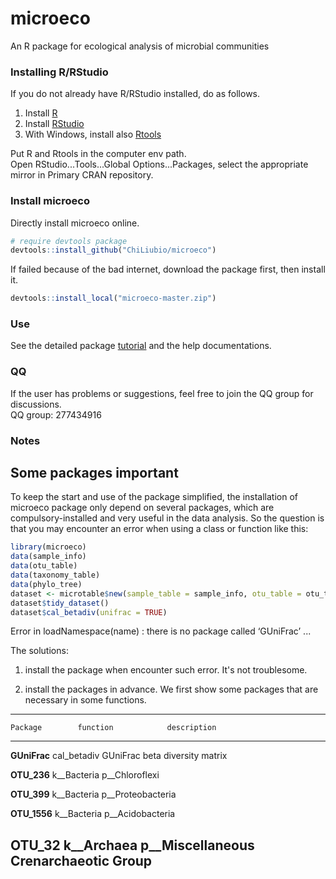 # microeco
An R package for ecological analysis of microbial communities

### Installing R/RStudio
If you do not already have R/RStudio installed, do as follows.

1. Install [R](https://www.r-project.org/)
2. Install [RStudio](https://rstudio.com/)
3. With Windows, install also [Rtools](https://cran.r-project.org/bin/windows/Rtools/)  

Put R and Rtools in the computer env path.  
Open RStudio...Tools...Global Options...Packages, select the appropriate mirror in Primary CRAN repository.

### Install microeco
Directly install microeco online.
```r
# require devtools package
devtools::install_github("ChiLiubio/microeco")
```
If failed because of the bad internet, download the package first, then install it.
```r
devtools::install_local("microeco-master.zip")
```

### Use
See the detailed package [tutorial](https://chiliubio.github.io/microeco/) and the help documentations.

### QQ
If the user has problems or suggestions, feel free to join the QQ group for discussions.  
QQ group: 277434916

### Notes

## Some packages important
To keep the start and use of the package simplified, 
the installation of microeco package only depend on several packages, which are compulsory-installed and very useful in the data analysis.
So the question is that you may encounter an error when using a class or function like this:

```r
library(microeco)
data(sample_info)
data(otu_table)
data(taxonomy_table)
data(phylo_tree)
dataset <- microtable$new(sample_table = sample_info, otu_table = otu_table, tax_table = taxonomy_table, phylo_tree = phylo_tree)
dataset$tidy_dataset()
dataset$cal_betadiv(unifrac = TRUE)
```

Error in loadNamespace(name) : there is no package called ‘GUniFrac’ ...

The solutions:

1. install the package when encounter such error. It's not troublesome.

2. install the packages in advance. We first show some packages that are necessary in some functions.

----------------------------------------------------
    Package        function            description  
-------------- ------------- ----------------------
 **GUniFrac**   cal_betadiv       GUniFrac beta diversity matrix

 **OTU_236**    k__Bacteria      p__Chloroflexi       

 **OTU_399**    k__Bacteria    p__Proteobacteria   

 **OTU_1556**   k__Bacteria     p__Acidobacteria    

  **OTU_32**    k__Archaea      p__Miscellaneous       
                              Crenarchaeotic Group                         
----------------------------------------------------























